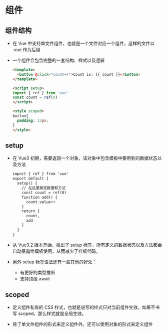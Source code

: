 # 组件

## 组件结构

+ 在 Vue 中支持单文件组件，也就是一个文件对应一个组件，这样的文件以 .vue 作为后缀

+ 一个组件会包含完整的一套结构、样式以及逻辑

  ```html
  <template>
    <button @click="count++">Count is: {{ count }}</button>
  </template>

  <script setup>
  import { ref } from 'vue'
  const count = ref(0)
  </script>

  <style scoped>
  button{
    padding: 15px;
  }
  </style>
  ```

## setup

+ 在 Vue3 初期，需要返回一个对象，该对象中包含模板中要用到的数据状态以及方法

  ```html
  import { ref } from 'vue'
  export default {
    setup() {
      // 在这里面定数据和方法
      const count = ref(0)
      function add() {
        count.value++
      }
      return {
        count,
        add
      }
    }
  }
  ```

+ 从 Vue3.2 版本开始，推出了 setup 标签，所有定义的数据状态以及方法都会自动暴露给模板使用，从而减少了样板代码。

+ 另外 setup 标签语法还有一些其他的好处：

  + 有更好的类型推断
  + 支持顶级 await

## scoped

+ 定义组件私有的 CSS 样式，也就是说写的样式只对当前组件生效。如果不书写 scoped，那么样式就是全局生效。

+ 除了单文件组件的形式来定义组件外，还可以使用对象的形式来定义组件

